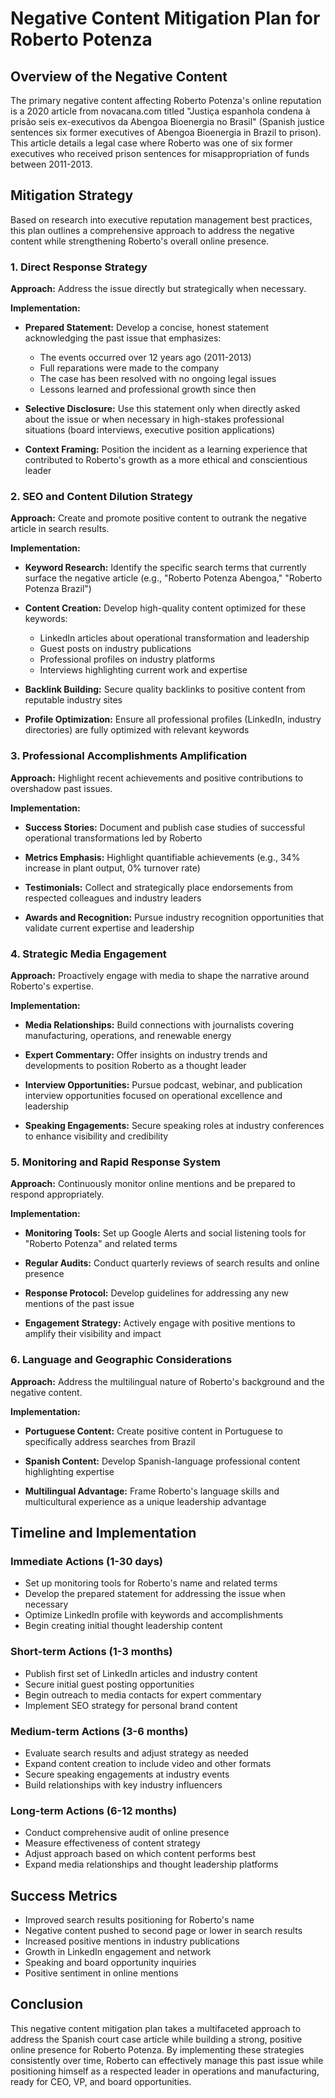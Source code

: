 # Negative Content Mitigation Plan for Roberto Potenza

## Overview of the Negative Content
The primary negative content affecting Roberto Potenza's online reputation is a 2020 article from novacana.com titled "Justiça espanhola condena à prisão seis ex-executivos da Abengoa Bioenergia no Brasil" (Spanish justice sentences six former executives of Abengoa Bioenergia in Brazil to prison). This article details a legal case where Roberto was one of six former executives who received prison sentences for misappropriation of funds between 2011-2013.

## Mitigation Strategy
Based on research into executive reputation management best practices, this plan outlines a comprehensive approach to address the negative content while strengthening Roberto's overall online presence.

### 1. Direct Response Strategy

**Approach:** Address the issue directly but strategically when necessary.

**Implementation:**
- **Prepared Statement:** Develop a concise, honest statement acknowledging the past issue that emphasizes:
  - The events occurred over 12 years ago (2011-2013)
  - Full reparations were made to the company
  - The case has been resolved with no ongoing legal issues
  - Lessons learned and professional growth since then
  
- **Selective Disclosure:** Use this statement only when directly asked about the issue or when necessary in high-stakes professional situations (board interviews, executive position applications)

- **Context Framing:** Position the incident as a learning experience that contributed to Roberto's growth as a more ethical and conscientious leader

### 2. SEO and Content Dilution Strategy

**Approach:** Create and promote positive content to outrank the negative article in search results.

**Implementation:**
- **Keyword Research:** Identify the specific search terms that currently surface the negative article (e.g., "Roberto Potenza Abengoa," "Roberto Potenza Brazil")
  
- **Content Creation:** Develop high-quality content optimized for these keywords:
  - LinkedIn articles about operational transformation and leadership
  - Guest posts on industry publications
  - Professional profiles on industry platforms
  - Interviews highlighting current work and expertise
  
- **Backlink Building:** Secure quality backlinks to positive content from reputable industry sites
  
- **Profile Optimization:** Ensure all professional profiles (LinkedIn, industry directories) are fully optimized with relevant keywords

### 3. Professional Accomplishments Amplification

**Approach:** Highlight recent achievements and positive contributions to overshadow past issues.

**Implementation:**
- **Success Stories:** Document and publish case studies of successful operational transformations led by Roberto
  
- **Metrics Emphasis:** Highlight quantifiable achievements (e.g., 34% increase in plant output, 0% turnover rate)
  
- **Testimonials:** Collect and strategically place endorsements from respected colleagues and industry leaders
  
- **Awards and Recognition:** Pursue industry recognition opportunities that validate current expertise and leadership

### 4. Strategic Media Engagement

**Approach:** Proactively engage with media to shape the narrative around Roberto's expertise.

**Implementation:**
- **Media Relationships:** Build connections with journalists covering manufacturing, operations, and renewable energy
  
- **Expert Commentary:** Offer insights on industry trends and developments to position Roberto as a thought leader
  
- **Interview Opportunities:** Pursue podcast, webinar, and publication interview opportunities focused on operational excellence and leadership
  
- **Speaking Engagements:** Secure speaking roles at industry conferences to enhance visibility and credibility

### 5. Monitoring and Rapid Response System

**Approach:** Continuously monitor online mentions and be prepared to respond appropriately.

**Implementation:**
- **Monitoring Tools:** Set up Google Alerts and social listening tools for "Roberto Potenza" and related terms
  
- **Regular Audits:** Conduct quarterly reviews of search results and online presence
  
- **Response Protocol:** Develop guidelines for addressing any new mentions of the past issue
  
- **Engagement Strategy:** Actively engage with positive mentions to amplify their visibility and impact

### 6. Language and Geographic Considerations

**Approach:** Address the multilingual nature of Roberto's background and the negative content.

**Implementation:**
- **Portuguese Content:** Create positive content in Portuguese to specifically address searches from Brazil
  
- **Spanish Content:** Develop Spanish-language professional content highlighting expertise
  
- **Multilingual Advantage:** Frame Roberto's language skills and multicultural experience as a unique leadership advantage

## Timeline and Implementation

### Immediate Actions (1-30 days)
- Set up monitoring tools for Roberto's name and related terms
- Develop the prepared statement for addressing the issue when necessary
- Optimize LinkedIn profile with keywords and accomplishments
- Begin creating initial thought leadership content

### Short-term Actions (1-3 months)
- Publish first set of LinkedIn articles and industry content
- Secure initial guest posting opportunities
- Begin outreach to media contacts for expert commentary
- Implement SEO strategy for personal brand content

### Medium-term Actions (3-6 months)
- Evaluate search results and adjust strategy as needed
- Expand content creation to include video and other formats
- Secure speaking engagements at industry events
- Build relationships with key industry influencers

### Long-term Actions (6-12 months)
- Conduct comprehensive audit of online presence
- Measure effectiveness of content strategy
- Adjust approach based on which content performs best
- Expand media relationships and thought leadership platforms

## Success Metrics
- Improved search results positioning for Roberto's name
- Negative content pushed to second page or lower in search results
- Increased positive mentions in industry publications
- Growth in LinkedIn engagement and network
- Speaking and board opportunity inquiries
- Positive sentiment in online mentions

## Conclusion
This negative content mitigation plan takes a multifaceted approach to address the Spanish court case article while building a strong, positive online presence for Roberto Potenza. By implementing these strategies consistently over time, Roberto can effectively manage this past issue while positioning himself as a respected leader in operations and manufacturing, ready for CEO, VP, and board opportunities.
